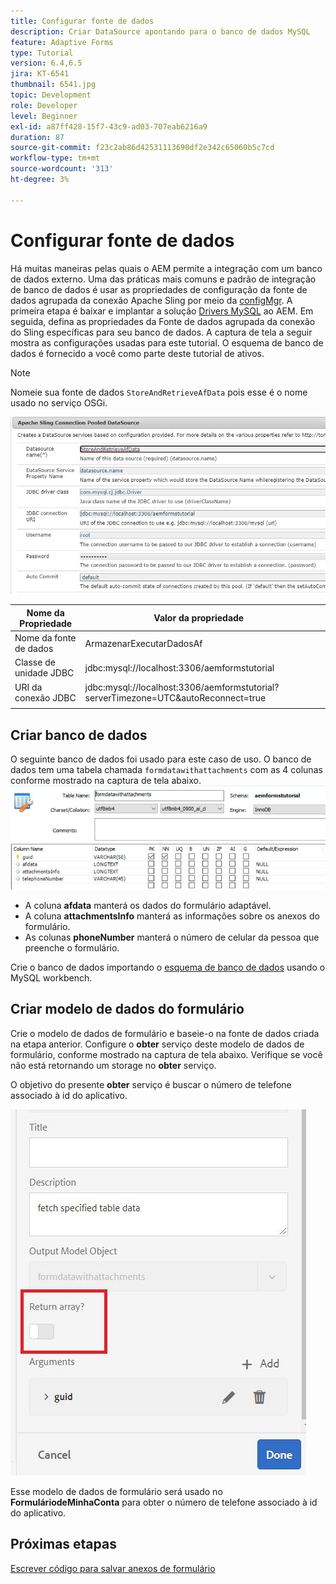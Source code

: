 ```yaml
---
title: Configurar fonte de dados
description: Criar DataSource apontando para o banco de dados MySQL
feature: Adaptive Forms
type: Tutorial
version: 6.4,6.5
jira: KT-6541
thumbnail: 6541.jpg
topic: Development
role: Developer
level: Beginner
exl-id: a87ff428-15f7-43c9-ad03-707eab6216a9
duration: 87
source-git-commit: f23c2ab86d42531113690df2e342c65060b5c7cd
workflow-type: tm+mt
source-wordcount: '313'
ht-degree: 3%

---
```


# Configurar fonte de dados

Há muitas maneiras pelas quais o AEM permite a integração com um banco de dados externo. Uma das práticas mais comuns e padrão de integração de banco de dados é usar as propriedades de configuração da fonte de dados agrupada da conexão Apache Sling por meio da [configMgr](http://localhost:4502/system/console/configMgr).
A primeira etapa é baixar e implantar a solução [Drivers MySQL](https://mvnrepository.com/artifact/mysql/mysql-connector-java) ao AEM.
Em seguida, defina as propriedades da Fonte de dados agrupada da conexão do Sling específicas para seu banco de dados. A captura de tela a seguir mostra as configurações usadas para este tutorial. O esquema de banco de dados é fornecido a você como parte deste tutorial de ativos.

>[!NOTE]
>Nomeie sua fonte de dados `StoreAndRetrieveAfData` pois esse é o nome usado no serviço OSGi.


![fonte de dados](assets/data-source.JPG)

| Nome da Propriedade | Valor da propriedade |   |
|---------------------|------------------------------------------------------------------------------------|---|
| Nome da fonte de dados | ArmazenarExecutarDadosAf |   |
| Classe de unidade JDBC | jdbc:mysql://localhost:3306/aemformstutorial |   |
| URI da conexão JDBC | jdbc:mysql://localhost:3306/aemformstutorial?serverTimezone=UTC&amp;autoReconnect=true |   |
|                     |                                                                                    |   |


## Criar banco de dados


O seguinte banco de dados foi usado para este caso de uso. O banco de dados tem uma tabela chamada `formdatawithattachments` com as 4 colunas conforme mostrado na captura de tela abaixo.
![data-base](assets/table-schema.JPG)

* A coluna **afdata** manterá os dados do formulário adaptável.
* A coluna **attachmentsInfo** manterá as informações sobre os anexos do formulário.
* As colunas **phoneNumber** manterá o número de celular da pessoa que preenche o formulário.

Crie o banco de dados importando o [esquema de banco de dados](assets/data-base-schema.sql)
usando o MySQL workbench.

## Criar modelo de dados do formulário

Crie o modelo de dados de formulário e baseie-o na fonte de dados criada na etapa anterior.
Configure o **obter** serviço deste modelo de dados de formulário, conforme mostrado na captura de tela abaixo.
Verifique se você não está retornando um storage no **obter** serviço.

O objetivo do presente **obter** serviço é buscar o número de telefone associado à id do aplicativo.

![get-service](assets/get-service.JPG)

Esse modelo de dados de formulário será usado no **FormuláriodeMinhaConta** para obter o número de telefone associado à id do aplicativo.

## Próximas etapas

[Escrever código para salvar anexos de formulário](./store-form-attachments.md)
